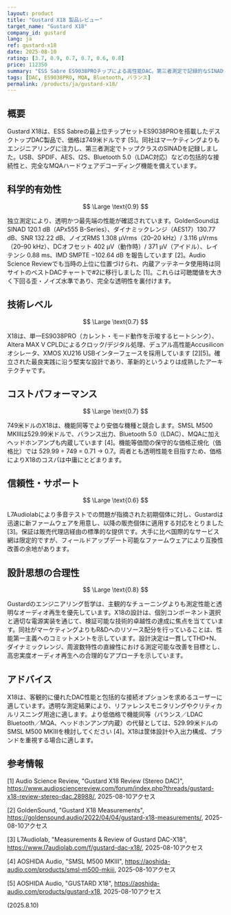 ```yaml
---
layout: product
title: "Gustard X18 製品レビュー"
target_name: "Gustard X18"
company_id: gustard
lang: ja
ref: gustard-x18
date: 2025-08-10
rating: [3.7, 0.9, 0.7, 0.7, 0.6, 0.8]
price: 112350
summary: "ESS Sabre ES9038PROチップによる高性能DAC。第三者測定で記録的なSINAD値を達成し、透明な音質と包括的な接続性を提供"
tags: [DAC, ES9038PRO, MQA, Bluetooth, バランス]
permalink: /products/ja/gustard-x18/
---
```


## 概要

Gustard X18は、ESS Sabreの最上位チップセットES9038PROを搭載したデスクトップDAC製品で、価格は749米ドルです [5]。同社はマーケティングよりもエンジニアリングに注力し、第三者測定でトップクラスのSINADを記録しました。USB、SPDIF、AES、I2S、Bluetooth 5.0（LDAC対応）などの包括的な接続性と、完全なMQAハードウェアデコーディング機能を備えています。

## 科学的有効性

$$ \Large \text{0.9} $$

独立測定により、透明かつ最先端の性能が確認されています。GoldenSoundはSINAD 120.1 dB（APx555 B-Series）、ダイナミックレンジ（AES17）130.77 dB、SNR 132.22 dB、ノイズRMS 1.308 µVrms（20–20 kHz）/ 3.116 µVrms（20–90 kHz）、DCオフセット 402 µV（動作時）/ 371 µV（アイドル）、レイテンシ 0.88 ms、IMD SMPTE −102.64 dB を報告しています [2]。Audio Science Reviewでも当時の上位に位置づけられ、内蔵アッテネータ使用時は同サイトのベストDACチャートで#2に移行しました [1]。これらは可聴閾値を大きく下回る歪・ノイズ水準であり、完全な透明性を裏付けます。

## 技術レベル

$$ \Large \text{0.7} $$

X18は、単一ES9038PRO（カレント・モード動作を示唆するヒートシンク）、Altera MAX V CPLDによるクロック/デジタル処理、デュアル高性能Accusiliconオシレータ、XMOS XU216 USBインターフェースを採用しています [2][5]。確立された最良実践に沿う堅実な設計であり、革新的というよりは成熟したアーキテクチャです。

## コストパフォーマンス

$$ \Large \text{0.7} $$

749米ドルのX18は、機能同等でより安価な機種と競合します。SMSL M500 MKIIIは529.99米ドルで、バランス出力、Bluetooth 5.0（LDAC）、MQAに加えヘッドホンアンプも内蔵しています [4]。機能等価間の保守的な価格正規化（価格比）では 529.99 ÷ 749 = 0.71 → 0.7。両者とも透明性能を目指すため、価格によりX18のコスパは中庸にとどまります。

## 信頼性・サポート

$$ \Large \text{0.6} $$

L7Audiolabにより多音テストでの問題が指摘された初期個体に対し、Gustardは迅速に新ファームウェアを用意し、以降の販売個体に適用する対応をとりました [3]。保証は販売代理店経由の標準的な提供です。大手に比べ国際的なサービス網は限定的ですが、フィールドアップデート可能なファームウェアにより互換性改善の余地があります。

## 設計思想の合理性

$$ \Large \text{0.8} $$

Gustardのエンジニアリング哲学は、主観的なチューニングよりも測定性能と透明なオーディオ再生を優先しています。X18の設計は、個別コンポーネント選択と適切な電源実装を通じて、検証可能な技術的卓越性の達成に焦点を当てています。同社がマーケティングよりもR&Dへのリソース配分を行っていることは、性能第一主義へのコミットメントを示しています。設計決定は一貫してTHD+N、ダイナミックレンジ、周波数特性の直線性における測定可能な改善を目標とし、高忠実度オーディオ再生への合理的なアプローチを示しています。

## アドバイス

X18は、客観的に優れたDAC性能と包括的な接続オプションを求めるユーザーに適しています。透明な測定結果により、リファレンスモニタリングやクリティカルリスニング用途に適します。より低価格で機能同等（バランス／LDAC Bluetooth／MQA、ヘッドホンアンプ内蔵）の代替としては、529.99米ドルのSMSL M500 MKIIIを検討してください [4]。X18は筐体設計や入出力構成、ブランドを重視する場合に適します。

## 参考情報

[1] Audio Science Review, "Gustard X18 Review (Stereo DAC)", https://www.audiosciencereview.com/forum/index.php?threads/gustard-x18-review-stereo-dac.28988/, 2025-08-10アクセス

[2] GoldenSound, "Gustard X18 Measurements", https://goldensound.audio/2022/04/04/gustard-x18-measurements/, 2025-08-10アクセス

[3] L7Audiolab, "Measurements & Review of Gustard DAC-X18", https://www.l7audiolab.com/f/gustard-dac-x18/, 2025-08-10アクセス

[4] AOSHIDA Audio, "SMSL M500 MKIII", https://aoshida-audio.com/products/smsl-m500-mkiii, 2025-08-10アクセス

[5] AOSHIDA Audio, "GUSTARD X18", https://aoshida-audio.com/products/gustard-x18, 2025-08-10アクセス

(2025.8.10)